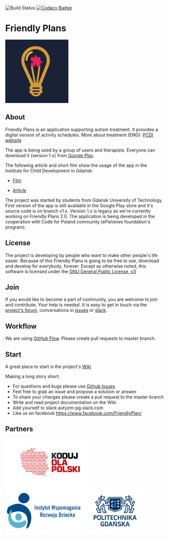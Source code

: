 ![Build Status](https://travis-ci.org/autyzm-pg/friendly-plans.svg?branch=master)
[![Codacy Badge](https://api.codacy.com/project/badge/Grade/d3492246876a494f88ba46031492b197)](https://www.codacy.com/app/autyzmpgprojectOrganization/friendly-plans?utm_source=github.com&utm_medium=referral&utm_content=autyzm-pg/friendly-plans&utm_campaign=badger)

# Friendly Plans
<img src="/doc/graphic/friendly-plan-logo.png" width="200" height="200" />

## About
Friendly Plans is an application supporting autism treatment.
It provides a digital version of activity schedules. More about treatment (ENG): [PCDI website](http://www.pcdi.org/videos/)

The app is being used by a group of users and therapists. Everyone can download it (version 1.x) from [Google Play](https://play.google.com/store/apps/details?id=com.przyjaznydamianek&hl=pl).

The following article and short film show the usage of the app in the Institute for Child Development in Gdańsk:

- [Film](https://www.youtube.com/watch?v=zI0ma_XnmCc)

- [Article](http://iwrd.pl/pl/fundacja/aplikacja-przyjazny-plan-dostepna)

The project was started by students from Gdańsk University of Technology. First version of the app is still available in the Google Play store and it's source code is on branch v1.x. Version 1.x is legacy as we're currently working on Friendly Plans 2.0.
The application is being developed in the cooperation with Code for Poland community (ePaństwo foundation's program).
## License
The project is developing by people who want to make other people's life easier. Because of this Friendly Plans is going to be free to use, download and develop for everybody, forever.
Except as otherwise noted, this software is licensed under the [GNU General Public License, v3](https://www.gnu.org/licenses/gpl-3.0.txt)
## Join
If you would like to become a part of community, you are welcome to join and contribute. Your help is needed. It is easy to get in touch via the [project's forum](http://autyzm.eti.pg.gda.pl/forum/), conversations in [issues](https://github.com/autyzm-pg/friendly-plans/issues) or [slack](https://autyzm-pg.slack.com).
## Workflow
We are using [GitHub Flow](https://guides.github.com/introduction/flow/). Please create pull requests to master branch.
## Start
A great place to start is the project's [Wiki](https://github.com/autyzm-pg/friendly-plans/wiki/Getting-started)

Making a long story short:

- For questions and bugs please use [Github Issues](https://github.com/autyzm-pg/friendly-plans/issues)
- Feel free to grab an issue and propose a solution or answer
- To share your changes please create a pull request to the master branch
- Write and read project documentation on the Wiki
- Add yourself to slack autyzm-pg.slack.com
- Like us on facebook https://www.facebook.com/FriendlyPlan/

## Partners
<img src="/doc/graphic/kdp-logo.jpg" height="150" /><img src="/doc/graphic/iwrd-logo.png" height="150" /><img src="/doc/graphic/pg-logo.jpg" height="150" />
